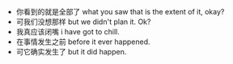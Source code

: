 - 你看到的就是全部了
what you saw that is the extent of it, okay?
- 可我们没想那样
but we didn't plan it. Ok?
- 我真应该闭嘴
i have got to chill.
- 在事情发生之前
before it ever happened.
- 可它确实发生了
but it did happen.
 